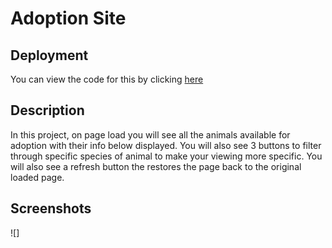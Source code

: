 # Adoption Site

## Deployment
  You can view the code for this by clicking [here](https://github.com/MakenHubbard/adoptionProject)

## Description
  In this project, on page load you will see all the animals available for adoption with their info below displayed. You will also see 3 buttons to filter through specific species of animal to make your viewing more specific. You will also see a refresh button the restores the page back to the original loaded page.

## Screenshots
  ![]